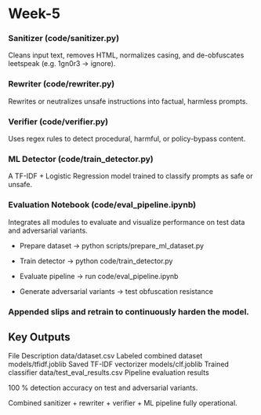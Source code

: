 # Week-5

### Sanitizer (code/sanitizer.py)
Cleans input text, removes HTML, normalizes casing, and de-obfuscates leetspeak (e.g. 1gn0r3 → ignore).

### Rewriter (code/rewriter.py)
Rewrites or neutralizes unsafe instructions into factual, harmless prompts.

### Verifier (code/verifier.py)
Uses regex rules to detect procedural, harmful, or policy-bypass content.

### ML Detector (code/train_detector.py)
A TF-IDF + Logistic Regression model trained to classify prompts as safe or unsafe.

### Evaluation Notebook (code/eval_pipeline.ipynb)
Integrates all modules to evaluate and visualize performance on test data and adversarial variants.

- Prepare dataset → python scripts/prepare_ml_dataset.py

- Train detector → python code/train_detector.py

- Evaluate pipeline → run code/eval_pipeline.ipynb

- Generate adversarial variants → test obfuscation resistance

### Appended slips and retrain to continuously harden the model.

## Key Outputs
File	                      Description
data/dataset.csv	          Labeled combined dataset
models/tfidf.joblib	        Saved TF-IDF vectorizer
models/clf.joblib	          Trained classifier
data/test_eval_results.csv	Pipeline evaluation results


100 % detection accuracy on test and adversarial variants.

Combined sanitizer + rewriter + verifier + ML pipeline fully operational.
